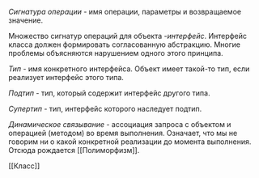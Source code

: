 *Сигнатура операции* - имя операции, параметры и возвращаемое значение.

Множество сигнатур операций для объекта -*интерфейс*. Интерфейс класса должен формировать согласованную абстракцию. Многие проблемы объясняются нарушением одного этого принципа.

*Тип* - имя конкретного интерфейса. Объект имеет такой-то тип, если реализует интерфейс этого типа.

*Подтип* - тип, который содержит интерфейс другого типа.

*Супертип* - тип, интерфейс которого наследует подтип.

*Динамическое связывание* - ассоциация запроса с объектом и операцией (методом) во время выполнения. Означает, что мы не говорим ни о какой конкретной реализации до момента выполнения. Отсюда рождается [[Полиморфизм]].

[[Класс]]